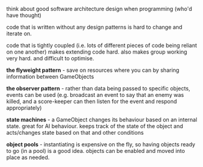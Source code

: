 think about good software architecture design when programming (who'd have thought)

code that is written without any design patterns is hard to change and iterate on.

code that is tightly coupled (i.e. lots of different pieces of code being reliant on one another) makes extending code hard. also makes group working very hard. and difficult to optimise.

**the flyweight pattern** - save on resources where you can by sharing information between GameObjects

**the observer pattern** - rather than data being passed to specific objects, events can be used (e.g. broadcast an event to say that an enemy was killed, and a score-keeper can then listen for the event and respond appropriately)

**state machines** - a GameObject changes its behaviour based on an internal state. great for AI behaviour. keeps track of the state of the object and acts/changes state based on that and other conditions

**object pools** - instantiating is expensive on the fly, so having objects ready to go (in a pool) is a good idea. objects can be enabled and moved into place as needed.